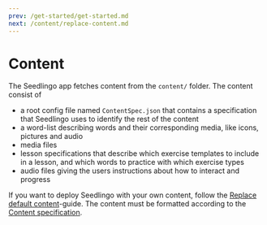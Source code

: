 ```yaml
---
prev: /get-started/get-started.md
next: /content/replace-content.md
---
```


# Content

The Seedlingo app fetches content from the `content/` folder.
The content consist of

- a root config file named `ContentSpec.json`
  that contains a specification that Seedlingo uses
  to identify the rest of the content
- a word-list describing words and their corresponding media,
  like icons, pictures and audio
- media files
- lesson specifications that describe
  which exercise templates to include in a lesson,
  and which words to practice with which exercise types
- audio files giving the users instructions about how to interact and progress

If you want to deploy Seedlingo with your own content,
follow the [Replace default content](replace-content.md)-guide.
The content must be formatted according to the [Content specification](content-spec.md).
